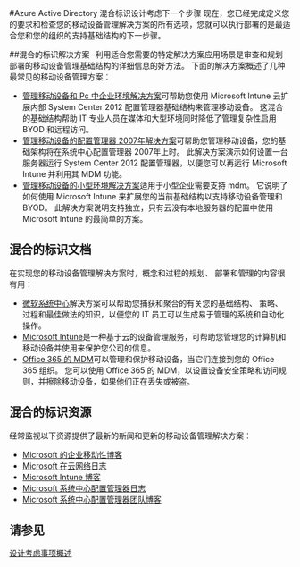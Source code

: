 <properties
    pageTitle="Azure Active Directory 混合标识设计注意事项-下一步行动 |Microsoft Azure"
    description="概要和阅读混合标识设计考虑事项指南 》 后的下一步行动"
    documentationCenter=""
    services="active-directory"
    authors="billmath"
    manager="femila"
    editor=""/>

<tags
    ms.service="active-directory"
    ms.devlang="na"
    ms.topic="article"
    ms.tgt_pltfrm="na"
    ms.workload="identity" 
    ms.date="08/08/2016"
    ms.author="billmath"/>

#<a name="azure-active-directory-hybrid-identity-design-considerations--next-steps"></a>Azure Active Directory 混合标识设计考虑下一个步骤
现在，您已经完成定义您的要求和检查您的移动设备管理解决方案的所有选项，您就可以执行部署的是最适合您和您的组织的支持基础结构的下一步骤。

##<a name="hybrid-identity-solutions"></a>混合的标识解决方案
-利用适合您需要的特定解决方案应用场景是审查和规划部署的移动设备管理基础结构的详细信息的好方法。 下面的解决方案概述了几种最常见的移动设备管理方案︰

- [管理移动设备和 Pc 中企业环境解决方案](https://technet.microsoft.com/library/dn582037.aspx)可帮助您使用 Microsoft Intune 云扩展内部 System Center 2012 配置管理器基础结构来管理移动设备。 这混合的基础结构帮助 IT 专业人员在媒体和大型环境同时降低了管理复杂性启用 BYOD 和远程访问。
- [管理移动设备的配置管理器 2007年解决方案](https://technet.microsoft.com/library/dn508400.aspx)可帮助您管理移动设备，您的基础架构将在系统中心配置管理器 2007年上时。 此解决方案演示如何设置一台服务器运行 System Center 2012 配置管理器，以便您可以再运行 Microsoft Intune 并利用其 MDM 功能。
- [管理移动设备的小型环境解决方案](https://technet.microsoft.com/library/dn715906.aspx)适用于小型企业需要支持 mdm。 它说明了如何使用 Microsoft Intune 来扩展您的当前基础结构以支持移动设备管理和 BYOD。 此解决方案说明支持独立，只有云没有本地服务器的配置中使用 Microsoft Intune 的最简单的方案。

## <a name="hybrid-identity-documentation"></a>混合的标识文档
在实现您的移动设备管理解决方案时，概念和过程的规划、 部署和管理的内容很有用︰

- [微软系统中心](https://technet.microsoft.com/library/cc507089.aspx)解决方案可以帮助您捕获和聚合的有关您的基础结构、 策略、 过程和最佳做法的知识，以便您的 IT 员工可以生成易于管理的系统和自动化操作。
- [Microsoft Intune](https://technet.microsoft.com/library/jj676587.aspx)是一种基于云的设备管理服务，可帮助您管理您的计算机和移动设备并使用来保护您公司的信息。
- [Office 365 的 MDM](https://technet.microsoft.com/library/ms.o365.cc.devicepolicy.aspx)可以管理和保护移动设备，当它们连接到您的 Office 365 组织。 您可以使用 Office 365 的 MDM，以设置设备安全策略和访问规则，并擦除移动设备，如果他们正在丢失或被盗。

## <a name="hybrid-identity-resources"></a>混合的标识资源
经常监视以下资源提供了最新的新闻和更新的移动设备管理解决方案︰

- [Microsoft 的企业移动性博客](http://blogs.technet.com/b/enterprisemobility/)
- [Microsoft 在云网络日志](http://blogs.technet.com/b/in_the_cloud/)
- [Microsoft Intune 博客](http://blogs.technet.com/b/microsoftintune/)
- [Microsoft 系统中心配置管理器日志](http://blogs.technet.com/b/configurationmgr/)
- [Microsoft 系统中心配置管理器团队博客](http://blogs.technet.com/b/configmgrteam/)

## <a name="see-also"></a>请参见
[设计考虑事项概述](active-directory-hybrid-identity-design-considerations-overview.md)
